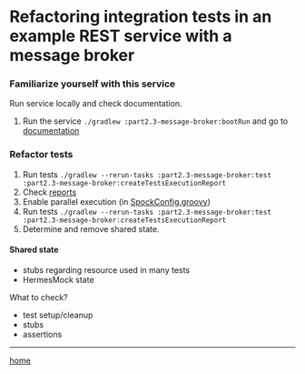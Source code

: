 # Refactoring integration tests in an example REST service with a message broker

[//]: # (TODO: describe components [Hermes] used in this app)

### Familiarize yourself with this service

Run service locally and check documentation.

1. Run the service `./gradlew :part2.3-message-broker:bootRun` and go
   to [documentation](http://localhost:8080/swagger-ui/index.html)

### Refactor tests

1. Run tests `./gradlew --rerun-tasks :part2.3-message-broker:test :part2.3-message-broker:createTestsExecutionReport`
2. Check [reports](build/reports/tests-execution/html/test.html)
3. Enable parallel execution (in [SpockConfig.groovy](src/test/resources/SpockConfig.groovy))
4. Run tests `./gradlew --rerun-tasks :part2.3-message-broker:test :part2.3-message-broker:createTestsExecutionReport`
5. Determine and remove shared state.

#### Shared state

- stubs regarding resource used in many tests
- HermesMock state

What to check?

- test setup/cleanup
- stubs
- assertions

---
[home](../README.md)